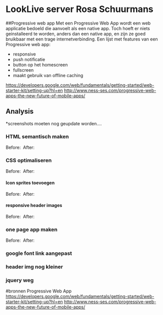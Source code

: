 # LookLive server Rosa Schuurmans
##Progressive web app
Met een Progressive Web App wordt een web applicatie bedoeld die aanvoelt als een native app. 
Toch hoeft er niets geinstalleerd te worden, anders dan een native app, en zijn ze goed bruikbaar met een trage internetverbinding. 
Een lijst met features van een Progressive web app:
- responsive
- push notificatie
- button op het homescreen
- fullscreen
- maakt gebruik van offline caching


https://developers.google.com/web/fundamentals/getting-started/web-starter-kit/setting-up?hl=en
http://www.ness-ses.com/progressive-web-apps-the-new-future-of-mobile-apps/



## Analysis
*screenshots moeten nog geupdate worden....
### HTML semantisch maken
Before:
<img src="public/images/screenshots/semantic_before.png" alt="">
After:
<img src="public/images/screenshots/semantic_after.png" alt="">
### CSS optimaliseren
Before:
<img src="public/images/screenshots/css_before.png" alt="">
After:
<img src="public/images/screenshots/css_after.png" alt="">

#### Icon sprites toevoegen
Before:
<img src="public/images/screenshots/img_sprites_before.png" alt="">
After:
<img src="public/images/screenshots/img_sprites_after.png" alt="">

#### responsive header images
Before:
<img src="public/images/screenshots/header_before.png" alt="">
After:
<img src="public/images/screenshots/header_after.png" alt="">

### one page app maken
Before:
<img src="public/images/screenshots/app_before.png" alt="">
After:
<img src="public/images/screenshots/app_after.png" alt="">

### google font link aangepast
### header img nog kleiner
### jquery weg


#bronnen Progressive Web App
https://developers.google.com/web/fundamentals/getting-started/web-starter-kit/setting-up?hl=en
http://www.ness-ses.com/progressive-web-apps-the-new-future-of-mobile-apps/
